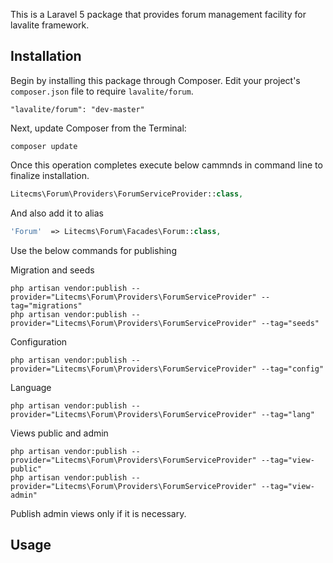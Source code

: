 This is a Laravel 5 package that provides forum management facility for lavalite framework.

## Installation

Begin by installing this package through Composer. Edit your project's `composer.json` file to require `lavalite/forum`.

    "lavalite/forum": "dev-master"

Next, update Composer from the Terminal:

    composer update

Once this operation completes execute below cammnds in command line to finalize installation.

```php
Litecms\Forum\Providers\ForumServiceProvider::class,

```

And also add it to alias

```php
'Forum'  => Litecms\Forum\Facades\Forum::class,
```

Use the below commands for publishing

Migration and seeds

    php artisan vendor:publish --provider="Litecms\Forum\Providers\ForumServiceProvider" --tag="migrations"
    php artisan vendor:publish --provider="Litecms\Forum\Providers\ForumServiceProvider" --tag="seeds"

Configuration

    php artisan vendor:publish --provider="Litecms\Forum\Providers\ForumServiceProvider" --tag="config"

Language

    php artisan vendor:publish --provider="Litecms\Forum\Providers\ForumServiceProvider" --tag="lang"

Views public and admin

    php artisan vendor:publish --provider="Litecms\Forum\Providers\ForumServiceProvider" --tag="view-public"
    php artisan vendor:publish --provider="Litecms\Forum\Providers\ForumServiceProvider" --tag="view-admin"

Publish admin views only if it is necessary.

## Usage


